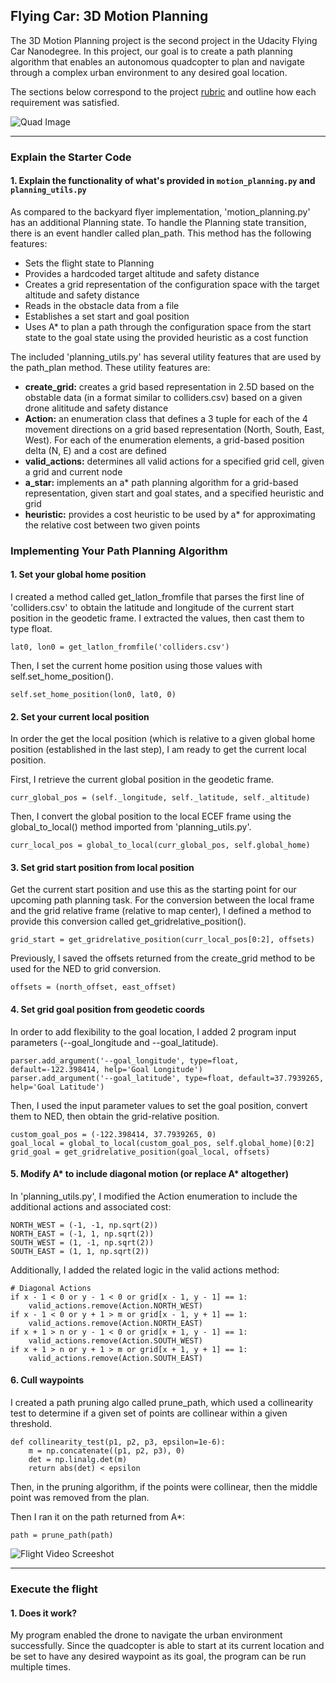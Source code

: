 ## Flying Car: 3D Motion Planning

The 3D Motion Planning project is the second project in the Udacity Flying Car Nanodegree. In this project, our goal is to create a path planning algorithm that enables an autonomous quadcopter to plan and navigate through a complex urban environment to any desired goal location.

The sections below correspond to the project [rubric](https://review.udacity.com/#!/rubrics/1534/view)  and outline how each requirement was satisfied.

![Quad Image](./misc/enroute.png)

---

### Explain the Starter Code

#### 1. Explain the functionality of what's provided in `motion_planning.py` and `planning_utils.py`

As compared to the backyard flyer implementation, 'motion_planning.py' has an additional Planning state. To handle the Planning state transition, there is an event handler called plan_path. This method has the following features:

* Sets the flight state to Planning
* Provides a hardcoded target altitude and safety distance
* Creates a grid representation of the configuration space with the target altitude and safety distance
* Reads in the obstacle data from a file
* Establishes a set start and goal position
* Uses A* to plan a path through the configuration space from the start state to the goal state using the provided heuristic as a cost function

The included 'planning_utils.py' has several utility features that are used by the path_plan method. These utility features are:

* **create_grid:** creates a grid based representation in 2.5D based on the obstable data (in a format similar to colliders.csv) based on a given drone alititude and safety distance
* **Action:** an enumeration class that defines a 3 tuple for each of the 4 movement directions on a grid based representation (North, South, East, West). For each of the enumeration elements, a grid-based position delta (N, E) and a cost are defined
* **valid_actions:** determines all valid actions for a specified grid cell, given a grid and current node
* **a_star:** implements an a* path planning algorithm for a grid-based representation, given start and goal states, and a specified heuristic and grid
* **heuristic:** provides a cost heuristic to be used by a* for approximating the relative cost between two given points

### Implementing Your Path Planning Algorithm

#### 1. Set your global home position

I created a method called get_latlon_fromfile that parses the first line of 'colliders.csv' to obtain the latitude and longitude of the current start position in the geodetic frame. I extracted the values, then cast them to type float. 

```
lat0, lon0 = get_latlon_fromfile('colliders.csv')
```

Then, I set the current home position using those values with self.set_home_position().

```
self.set_home_position(lon0, lat0, 0)
```

#### 2. Set your current local position

In order the get the local position (which is relative to a given global home position (established in the last step), I am ready to get the current local position.

First, I retrieve the current global position in the geodetic frame.

```
curr_global_pos = (self._longitude, self._latitude, self._altitude)
```

Then, I convert the global position to the local ECEF frame using the global_to_local() method imported from 'planning_utils.py'.

```
curr_local_pos = global_to_local(curr_global_pos, self.global_home)
```

#### 3. Set grid start position from local position

Get the current start position and use this as the starting point for our upcoming path planning task. For the conversion between the local frame and the grid relative frame (relative to map center), I defined a method to provide this conversion called get_gridrelative_position().

```
grid_start = get_gridrelative_position(curr_local_pos[0:2], offsets)
```

Previously, I saved the offsets returned from the create_grid method to be used for the NED to grid conversion.

```
offsets = (north_offset, east_offset)
```

#### 4. Set grid goal position from geodetic coords

In order to add flexibility to the goal location, I added 2 program input parameters (--goal_longitude and --goal_latitude).

```
parser.add_argument('--goal_longitude', type=float, default=-122.398414, help='Goal Longitude')
parser.add_argument('--goal_latitude', type=float, default=37.7939265, help='Goal Latitude')
```

Then, I used the input parameter values to set the goal position, convert them to NED, then obtain the grid-relative position.

```
custom_goal_pos = (-122.398414, 37.7939265, 0)
goal_local = global_to_local(custom_goal_pos, self.global_home)[0:2]
grid_goal = get_gridrelative_position(goal_local, offsets)
```

#### 5. Modify A* to include diagonal motion (or replace A* altogether)

In 'planning_utils.py', I modified the Action enumeration to include the additional actions and associated cost:

```
NORTH_WEST = (-1, -1, np.sqrt(2))
NORTH_EAST = (-1, 1, np.sqrt(2))
SOUTH_WEST = (1, -1, np.sqrt(2))
SOUTH_EAST = (1, 1, np.sqrt(2))
````
Additionally, I added the related logic in the valid actions method:

```
# Diagonal Actions
if x - 1 < 0 or y - 1 < 0 or grid[x - 1, y - 1] == 1:
    valid_actions.remove(Action.NORTH_WEST)
if x - 1 < 0 or y + 1 > m or grid[x - 1, y + 1] == 1:
    valid_actions.remove(Action.NORTH_EAST)
if x + 1 > n or y - 1 < 0 or grid[x + 1, y - 1] == 1:
    valid_actions.remove(Action.SOUTH_WEST)  
if x + 1 > n or y + 1 > m or grid[x + 1, y + 1] == 1:
    valid_actions.remove(Action.SOUTH_EAST)   
```

#### 6. Cull waypoints

I created a path pruning algo called prune_path, which used a collinearity test to determine if a given set of points are collinear within a given threshold. 

```
def collinearity_test(p1, p2, p3, epsilon=1e-6):   
    m = np.concatenate((p1, p2, p3), 0)
    det = np.linalg.det(m)
    return abs(det) < epsilon
```

Then, in the pruning algorithm, if the points were collinear, then the middle point was removed from the plan.

Then I ran it on the path returned from A*:

```
path = prune_path(path)
```




![Flight Video Screeshot](./misc/FCND-3D-MotionPlanning-Img2.png)

---

### Execute the flight

#### 1. Does it work?

My program enabled the drone to navigate the urban environment successfully. Since the quadcopter is able to start at its current location and be set to have any desired waypoint as its goal, the program can be run multiple times.

